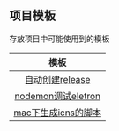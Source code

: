 ## 项目模板

存放项目中可能使用到的模板

|                          模板                           |
| :-----------------------------------------------------: |
| [自动创建release](.github/workflows/create-release.yml) |
|        [nodemon调试eletron](.vscode/launch.json)        |
|      [mac下生成icns的脚本](scripts/create-icns.sh)      |

